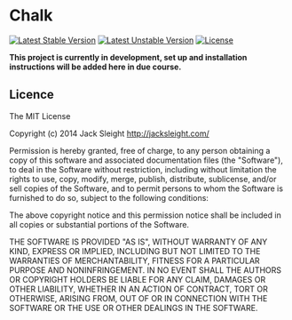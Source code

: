 # Chalk

[![Latest Stable Version](https://poser.pugx.org/jacksleight/chalk/v/stable.png)](https://packagist.org/packages/jacksleight/chalk)
[![Latest Unstable Version](https://poser.pugx.org/jacksleight/chalk/v/unstable.png)](https://packagist.org/packages/jacksleight/chalk)
[![License](https://poser.pugx.org/jacksleight/chalk/license.png)](https://packagist.org/packages/jacksleight/chalk)

**This project is currently in development, set up and installation instructions will be added here in due course.**

## Licence

The MIT License

Copyright (c) 2014 Jack Sleight <http://jacksleight.com/>

Permission is hereby granted, free of charge, to any person obtaining a copy
of this software and associated documentation files (the "Software"), to deal
in the Software without restriction, including without limitation the rights
to use, copy, modify, merge, publish, distribute, sublicense, and/or sell
copies of the Software, and to permit persons to whom the Software is
furnished to do so, subject to the following conditions:

The above copyright notice and this permission notice shall be included in
all copies or substantial portions of the Software.

THE SOFTWARE IS PROVIDED "AS IS", WITHOUT WARRANTY OF ANY KIND, EXPRESS OR
IMPLIED, INCLUDING BUT NOT LIMITED TO THE WARRANTIES OF MERCHANTABILITY,
FITNESS FOR A PARTICULAR PURPOSE AND NONINFRINGEMENT. IN NO EVENT SHALL THE
AUTHORS OR COPYRIGHT HOLDERS BE LIABLE FOR ANY CLAIM, DAMAGES OR OTHER
LIABILITY, WHETHER IN AN ACTION OF CONTRACT, TORT OR OTHERWISE, ARISING FROM,
OUT OF OR IN CONNECTION WITH THE SOFTWARE OR THE USE OR OTHER DEALINGS IN
THE SOFTWARE.
